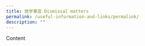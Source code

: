 ```yaml
---
title: 放学事宜 Dismissal matters
permalink: /useful-information-and-links/permalink/
description: ""
---
```

Content